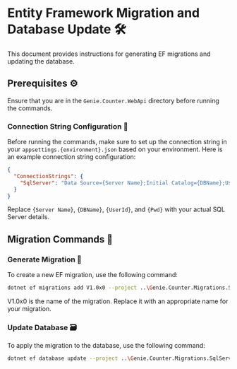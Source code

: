 ﻿# Entity Framework Migration and Database Update 🛠️

This document provides instructions for generating EF migrations and updating the database.

## Prerequisites ⚙️

Ensure that you are in the `Genie.Counter.WebApi` directory before running the commands.

### Connection String Configuration 🔗

Before running the commands, make sure to set up the connection string in your `appsettings.{environment}.json` based on your environment. Here is an example connection string configuration:

```json
{
  "ConnectionStrings": {
    "SqlServer": "Data Source={Server Name};Initial Catalog={DBName};User ID={UserId};Password={Pwd};Persist Security Info=True;TrustServerCertificate=True;"
  }
} 
```

Replace `{Server Name}`, `{DBName}`, `{UserId}`, and `{Pwd}` with your actual SQL Server details.

## Migration Commands 🚀

### Generate Migration 📝

To create a new EF migration, use the following command:

```bash
dotnet ef migrations add V1.0x0 --project ..\Genie.Counter.Migrations.SqlServer
```
V1.0x0 is the name of the migration. Replace it with an appropriate name for your migration.

### Update Database 🗃️

To apply the migration to the database, use the following command:

```bash
dotnet ef database update --project ..\Genie.Counter.Migrations.SqlServer
```

